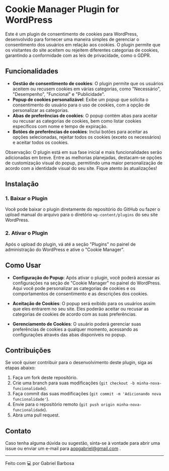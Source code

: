 # Cookie Manager Plugin for WordPress

Este é um plugin de consentimento de cookies para WordPress, desenvolvido para fornecer uma maneira simples de gerenciar o consentimento dos usuários em relação aos cookies. O plugin permite que os visitantes do site aceitem ou rejeitem diferentes categorias de cookies, garantindo a conformidade com as leis de privacidade, como o GDPR.

## Funcionalidades

- **Gestão de consentimento de cookies**: O plugin permite que os usuários aceitem ou recusem cookies em várias categorias, como "Necessário", "Desempenho", "Funcional" e "Publicidade".
- **Popup de cookies personalizável**: Exibe um popup que solicita o consentimento do usuário para o uso de cookies, com a opção de personalizar as categorias.
- **Abas de preferências de cookies**: O popup contém abas para aceitar ou recusar as categorias de cookies, bem como listar cookies específicos com nome e tempo de expiração.
- **Botões de preferências de cookies**: Inclui botões para aceitar as opções selecionadas, rejeitar todos os cookies (exceto os necessários) e aceitar todos os cookies.

Observação: O plugin está em sua fase inicial e mais funcionalidades serão adicionadas em breve. Entre as melhorias planejadas, destacam-se opções de customização visual do popup, permitindo uma maior personalização de acordo com a identidade visual do seu site. Fique atento às atualizações!

## Instalação

### 1. Baixar o Plugin

Você pode baixar o plugin diretamente do repositório do GitHub ou fazer o upload manual do arquivo para o diretório `wp-content/plugins` do seu site WordPress.

### 2. Ativar o Plugin

Após o upload do plugin, vá até a seção "Plugins" no painel de administração do WordPress e ative o "Cookie Manager".

## Como Usar

- **Configuração do Popup**: Após ativar o plugin, você poderá acessar as configurações na seção de "Cookie Manager" no painel do WordPress. Aqui você pode personalizar as categorias de cookies e os comportamentos de consentimento e as descrições dos cookies.
  
- **Aceitação de Cookies**: O popup será exibido para os usuários assim que eles entrarem no seu site. Eles poderão aceitar ou recusar as categorias de cookies de acordo com as suas preferências.

- **Gerenciamento de Cookies**: O usuário poderá gerenciar suas preferências de cookies a qualquer momento, acessando as configurações através das abas disponíveis no popup.

## Contribuições

Se você quiser contribuir para o desenvolvimento deste plugin, siga as etapas abaixo:

1. Faça um fork deste repositório.
2. Crie uma branch para suas modificações (`git checkout -b minha-nova-funcionalidade`).
3. Faça commit das suas modificações (`git commit -m 'Adicionando nova funcionalidade'`).
4. Envie para o repositório remoto (`git push origin minha-nova-funcionalidade`).
5. Abra uma pull request.


## Contato

Caso tenha alguma dúvida ou sugestão, sinta-se à vontade para abrir uma issue ou enviar um e-mail para <a href="mailto:aopgabriel@gmail.com">aopgabriel@gmail.com</a> .

---

Feito com 💻 por Gabriel Barbosa

